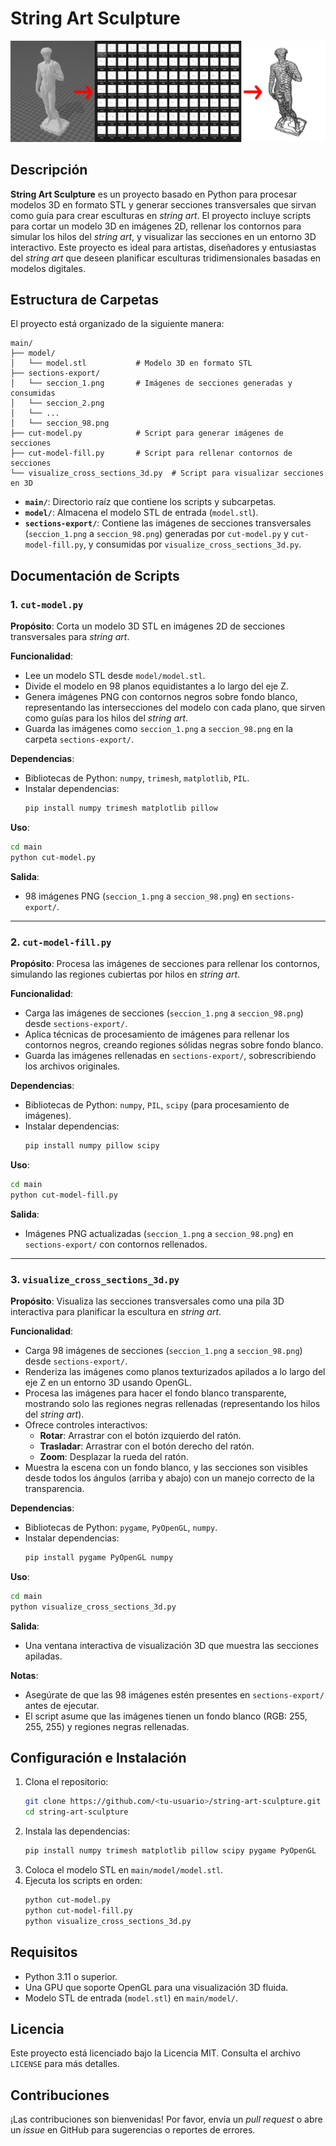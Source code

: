 # String Art Sculpture

![Example](/assets/example.png "Example")

## Descripción
**String Art Sculpture** es un proyecto basado en Python para procesar modelos 3D en formato STL y generar secciones transversales que sirvan como guía para crear esculturas en *string art*. El proyecto incluye scripts para cortar un modelo 3D en imágenes 2D, rellenar los contornos para simular los hilos del *string art*, y visualizar las secciones en un entorno 3D interactivo. Este proyecto es ideal para artistas, diseñadores y entusiastas del *string art* que deseen planificar esculturas tridimensionales basadas en modelos digitales.

## Estructura de Carpetas
El proyecto está organizado de la siguiente manera:
```
main/
├── model/
│   └── model.stl           # Modelo 3D en formato STL
├── sections-export/
│   └── seccion_1.png       # Imágenes de secciones generadas y consumidas
│   └── seccion_2.png
│   └── ...
│   └── seccion_98.png
├── cut-model.py            # Script para generar imágenes de secciones
├── cut-model-fill.py       # Script para rellenar contornos de secciones
└── visualize_cross_sections_3d.py  # Script para visualizar secciones en 3D
```

- **`main/`**: Directorio raíz que contiene los scripts y subcarpetas.
- **`model/`**: Almacena el modelo STL de entrada (`model.stl`).
- **`sections-export/`**: Contiene las imágenes de secciones transversales (`seccion_1.png` a `seccion_98.png`) generadas por `cut-model.py` y `cut-model-fill.py`, y consumidas por `visualize_cross_sections_3d.py`.

## Documentación de Scripts

### 1. `cut-model.py`
**Propósito**: Corta un modelo 3D STL en imágenes 2D de secciones transversales para *string art*.

**Funcionalidad**:
- Lee un modelo STL desde `model/model.stl`.
- Divide el modelo en 98 planos equidistantes a lo largo del eje Z.
- Genera imágenes PNG con contornos negros sobre fondo blanco, representando las intersecciones del modelo con cada plano, que sirven como guías para los hilos del *string art*.
- Guarda las imágenes como `seccion_1.png` a `seccion_98.png` en la carpeta `sections-export/`.

**Dependencias**:
- Bibliotecas de Python: `numpy`, `trimesh`, `matplotlib`, `PIL`.
- Instalar dependencias:
  ```bash
  pip install numpy trimesh matplotlib pillow
  ```

**Uso**:
```bash
cd main
python cut-model.py
```

**Salida**:
- 98 imágenes PNG (`seccion_1.png` a `seccion_98.png`) en `sections-export/`.

---

### 2. `cut-model-fill.py`
**Propósito**: Procesa las imágenes de secciones para rellenar los contornos, simulando las regiones cubiertas por hilos en *string art*.

**Funcionalidad**:
- Carga las imágenes de secciones (`seccion_1.png` a `seccion_98.png`) desde `sections-export/`.
- Aplica técnicas de procesamiento de imágenes para rellenar los contornos negros, creando regiones sólidas negras sobre fondo blanco.
- Guarda las imágenes rellenadas en `sections-export/`, sobrescribiendo los archivos originales.

**Dependencias**:
- Bibliotecas de Python: `numpy`, `PIL`, `scipy` (para procesamiento de imágenes).
- Instalar dependencias:
  ```bash
  pip install numpy pillow scipy
  ```

**Uso**:
```bash
cd main
python cut-model-fill.py
```

**Salida**:
- Imágenes PNG actualizadas (`seccion_1.png` a `seccion_98.png`) en `sections-export/` con contornos rellenados.

---

### 3. `visualize_cross_sections_3d.py`
**Propósito**: Visualiza las secciones transversales como una pila 3D interactiva para planificar la escultura en *string art*.

**Funcionalidad**:
- Carga 98 imágenes de secciones (`seccion_1.png` a `seccion_98.png`) desde `sections-export/`.
- Renderiza las imágenes como planos texturizados apilados a lo largo del eje Z en un entorno 3D usando OpenGL.
- Procesa las imágenes para hacer el fondo blanco transparente, mostrando solo las regiones negras rellenadas (representando los hilos del *string art*).
- Ofrece controles interactivos:
  - **Rotar**: Arrastrar con el botón izquierdo del ratón.
  - **Trasladar**: Arrastrar con el botón derecho del ratón.
  - **Zoom**: Desplazar la rueda del ratón.
- Muestra la escena con un fondo blanco, y las secciones son visibles desde todos los ángulos (arriba y abajo) con un manejo correcto de la transparencia.

**Dependencias**:
- Bibliotecas de Python: `pygame`, `PyOpenGL`, `numpy`.
- Instalar dependencias:
  ```bash
  pip install pygame PyOpenGL numpy
  ```

**Uso**:
```bash
cd main
python visualize_cross_sections_3d.py
```

**Salida**:
- Una ventana interactiva de visualización 3D que muestra las secciones apiladas.

**Notas**:
- Asegúrate de que las 98 imágenes estén presentes en `sections-export/` antes de ejecutar.
- El script asume que las imágenes tienen un fondo blanco (RGB: 255, 255, 255) y regiones negras rellenadas.

## Configuración e Instalación
1. Clona el repositorio:
   ```bash
   git clone https://github.com/<tu-usuario>/string-art-sculpture.git
   cd string-art-sculpture
   ```
2. Instala las dependencias:
   ```bash
   pip install numpy trimesh matplotlib pillow scipy pygame PyOpenGL
   ```
3. Coloca el modelo STL en `main/model/model.stl`.
4. Ejecuta los scripts en orden:
   ```bash
   python cut-model.py
   python cut-model-fill.py
   python visualize_cross_sections_3d.py
   ```

## Requisitos
- Python 3.11 o superior.
- Una GPU que soporte OpenGL para una visualización 3D fluida.
- Modelo STL de entrada (`model.stl`) en `main/model/`.

## Licencia
Este proyecto está licenciado bajo la Licencia MIT. Consulta el archivo `LICENSE` para más detalles.

## Contribuciones
¡Las contribuciones son bienvenidas! Por favor, envía un *pull request* o abre un *issue* en GitHub para sugerencias o reportes de errores.